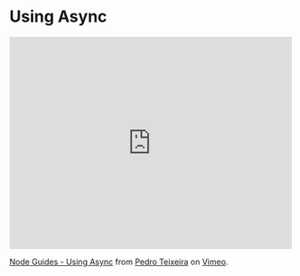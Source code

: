 # Using Async

<iframe src="http://player.vimeo.com/video/47018603" width="500" height="375" frameborder="0" webkitAllowFullScreen mozallowfullscreen allowFullScreen></iframe> <p><a href="http://vimeo.com/47018603">Node Guides - Using Async</a> from <a href="http://vimeo.com/pedroteixeira">Pedro Teixeira</a> on <a href="http://vimeo.com">Vimeo</a>.</p>